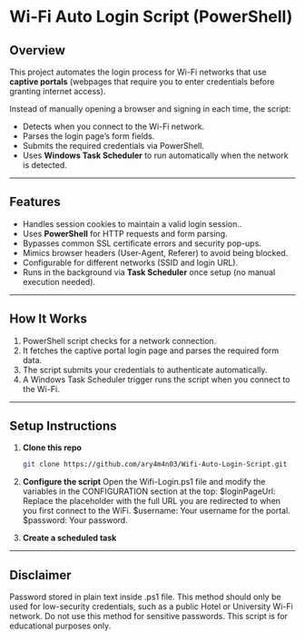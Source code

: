 # Wi-Fi Auto Login Script (PowerShell)

## Overview
This project automates the login process for Wi-Fi networks that use **captive portals** (webpages that require you to enter credentials before granting internet access).  

Instead of manually opening a browser and signing in each time, the script:

- Detects when you connect to the Wi-Fi network.  
- Parses the login page’s form fields.  
- Submits the required credentials via PowerShell.  
- Uses **Windows Task Scheduler** to run automatically when the network is detected.  

---

## Features
- Handles session cookies to maintain a valid login session..
- Uses **PowerShell** for HTTP requests and form parsing.
- Bypasses common SSL certificate errors and security pop-ups.
- Mimics browser headers (User-Agent, Referer) to avoid being blocked.
- Configurable for different networks (SSID and login URL).  
- Runs in the background via **Task Scheduler** once setup (no manual execution needed).  

---

## How It Works
1. PowerShell script checks for a network connection.  
2. It fetches the captive portal login page and parses the required form data.  
3. The script submits your credentials to authenticate automatically.  
4. A Windows Task Scheduler trigger runs the script when you connect to the Wi-Fi.  

---

## Setup Instructions
1. **Clone this repo**
   ```bash
   git clone https://github.com/ary4m4n03/Wifi-Auto-Login-Script.git
2. **Configure the script**
   Open the Wifi-Login.ps1 file and modify the variables in the CONFIGURATION section at the top:
   $loginPageUrl: Replace the placeholder with the full URL you are redirected to when you first connect to the WiFi.
   $username: Your username for the portal.
   $password: Your password.

3. **Create a scheduled task**

---

## Disclaimer
Password stored in plain text inside .ps1 file. This method should only be used for low-security credentials, such as a public Hotel or University Wi-Fi network. 
Do not use this method for sensitive passwords.
This script is for educational purposes only.


